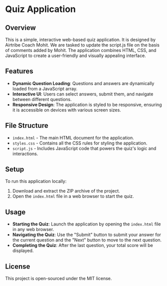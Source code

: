 # Quiz Application

## Overview

This is a simple, interactive web-based quiz application. It is designed by Airtribe Coach Mohit. We are tasked to update the script.js file on the basis of comments added by Mohit. The application combines HTML, CSS, and JavaScript to create a user-friendly and visually appealing interface.

## Features

- **Dynamic Question Loading**: Questions and answers are dynamically loaded from a JavaScript array.
- **Interactive UI**: Users can select answers, submit them, and navigate between different questions.
- **Responsive Design**: The application is styled to be responsive, ensuring it is accessible on devices with various screen sizes.

## File Structure

- `index.html` - The main HTML document for the application.
- `styles.css` - Contains all the CSS rules for styling the application.
- `script.js` - Includes JavaScript code that powers the quiz's logic and interactions.

## Setup

To run this application locally:

1. Download and extract the ZIP archive of the project.
2. Open the `index.html` file in a web browser to start the quiz.

## Usage

- **Starting the Quiz**: Launch the application by opening the `index.html` file in any web browser.
- **Navigating the Quiz**: Use the "Submit" button to submit your answer for the current question and the "Next" button to move to the next question.
- **Completing the Quiz**: After the last question, your total score will be displayed.


## License

This project is open-sourced under the MIT license.
